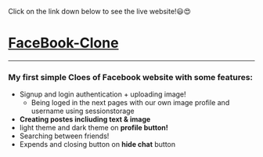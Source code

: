 Click on the link down below to see the live website!😃😍
# [FaceBook-Clone](https://moonlit-beijinho-45f9e0.netlify.app/home.html)
___
### My first simple Cloes of Facebook website with some features:
+ Signup and login authentication + uploading image!
  + Being loged in the next pages with our own image profile and username using sessionstorage
+ **Creating postes incliuding text & image**
+ light theme and dark theme on **profile button!**
+ Searching between friends!
+ Expends and closing button on **hide chat** button
